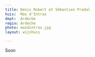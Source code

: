 ```yaml
---
title: Denis Robert et Sébastien Pradal
huis:  Mas d'Intras
dept:  Ardeche
regio: Ardeche
photo: masdintras.jpg
layout: wijnhuis

---   
```

Soon


